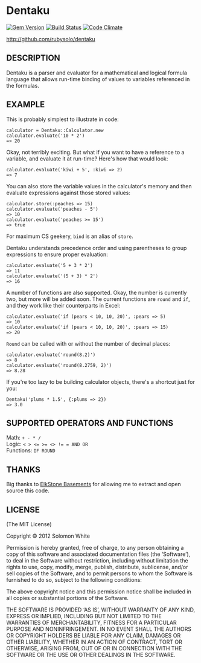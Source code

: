 Dentaku
=======

[![Gem Version](https://badge.fury.io/rb/dentaku.png)](http://badge.fury.io/rb/dentaku)
[![Build Status](https://travis-ci.org/rubysolo/dentaku.png?branch=master)](https://travis-ci.org/rubysolo/dentaku)
[![Code Climate](https://codeclimate.com/github/rubysolo/dentaku.png)](https://codeclimate.com/github/rubysolo/dentaku)

http://github.com/rubysolo/dentaku

DESCRIPTION
-----------

Dentaku is a parser and evaluator for a mathematical and logical formula
language that allows run-time binding of values to variables referenced in the
formulas.

EXAMPLE
-------

This is probably simplest to illustrate in code:

    calculator = Dentaku::Calculator.new
    calculator.evaluate('10 * 2')
    => 20

Okay, not terribly exciting.  But what if you want to have a reference to a
variable, and evaluate it at run-time?  Here's how that would look:

    calculator.evaluate('kiwi + 5', :kiwi => 2)
    => 7

You can also store the variable values in the calculator's memory and then
evaluate expressions against those stored values:

    calculator.store(:peaches => 15)
    calculator.evaluate('peaches - 5')
    => 10
    calculator.evaluate('peaches >= 15')
    => true

For maximum CS geekery, `bind` is an alias of `store`.

Dentaku understands precedence order and using parentheses to group expressions
to ensure proper evaluation:

    calculator.evaluate('5 + 3 * 2')
    => 11
    calculator.evaluate('(5 + 3) * 2')
    => 16

A number of functions are also supported.  Okay, the number is currently two,
but more will be added soon.  The current functions are `round` and `if`, and
they work like their counterparts in Excel:

    calculator.evaluate('if (pears < 10, 10, 20)', :pears => 5)
    => 10
    calculator.evaluate('if (pears < 10, 10, 20)', :pears => 15)
    => 20

`Round` can be called with or without the number of decimal places:

    calculator.evaluate('round(8.2)')
    => 8
    calculator.evaluate('round(8.2759, 2)')
    => 8.28


If you're too lazy to be building calculator objects, there's a shortcut just
for you:

    Dentaku('plums * 1.5', {:plums => 2})
    => 3.0


SUPPORTED OPERATORS AND FUNCTIONS
---------------------------------

Math: `+ - * /`  
Logic: `< > <= >= <> != = AND OR`  
Functions: `IF ROUND`

THANKS
------

Big thanks to [ElkStone Basements](http://www.elkstonebasements.com/) for
allowing me to extract and open source this code.

LICENSE
-------

(The MIT License)

Copyright © 2012 Solomon White

Permission is hereby granted, free of charge, to any person obtaining a copy of
this software and associated documentation files (the ‘Software’), to deal in
the Software without restriction, including without limitation the rights to
use, copy, modify, merge, publish, distribute, sublicense, and/or sell copies of
the Software, and to permit persons to whom the Software is furnished to do so,
subject to the following conditions:

The above copyright notice and this permission notice shall be included in all
copies or substantial portions of the Software.

THE SOFTWARE IS PROVIDED ‘AS IS’, WITHOUT WARRANTY OF ANY KIND, EXPRESS OR
IMPLIED, INCLUDING BUT NOT LIMITED TO THE WARRANTIES OF MERCHANTABILITY, FITNESS
FOR A PARTICULAR PURPOSE AND NONINFRINGEMENT. IN NO EVENT SHALL THE AUTHORS OR
COPYRIGHT HOLDERS BE LIABLE FOR ANY CLAIM, DAMAGES OR OTHER LIABILITY, WHETHER
IN AN ACTION OF CONTRACT, TORT OR OTHERWISE, ARISING FROM, OUT OF OR IN
CONNECTION WITH THE SOFTWARE OR THE USE OR OTHER DEALINGS IN THE SOFTWARE.

